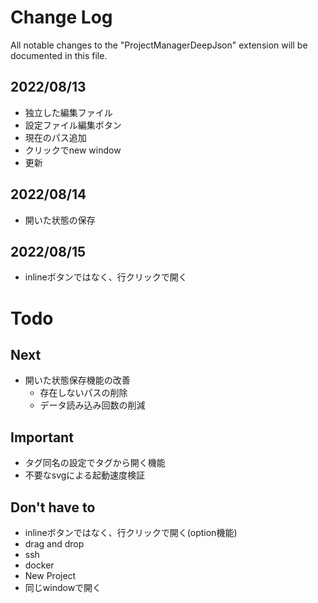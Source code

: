 # Change Log

All notable changes to the "ProjectManagerDeepJson" extension will be documented in this file.

## 2022/08/13

+ 独立した編集ファイル
+ 設定ファイル編集ボタン
+ 現在のパス追加
+ クリックでnew window
+ 更新

## 2022/08/14

+ 開いた状態の保存

## 2022/08/15

+ inlineボタンではなく、行クリックで開く


# Todo

## Next

+ 開いた状態保存機能の改善
  + 存在しないパスの削除
  + データ読み込み回数の削減

## Important

+ タグ同名の設定でタグから開く機能
+ 不要なsvgによる起動速度検証

## Don't have to

+ inlineボタンではなく、行クリックで開く(option機能)
+ drag and drop
+ ssh
+ docker
+ New Project
+ 同じwindowで開く







